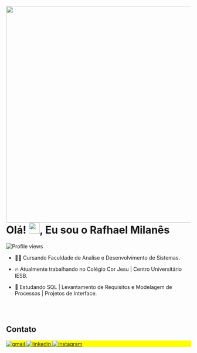 <img align="right" height="590em" src="https://raw.githubusercontent.com/gist/RafhaelMilanes/48ddfe4c935e69e29373e9d4d00617f1/raw/4605112d05af11ca60f618717e34676fdbe8eed6/githubcard.svg"/>
<h1 align="left">Olá! <img src="https://raw.githubusercontent.com/kaueMarques/kaueMarques/master/hi.gif" height="30px">, Eu sou o Rafhael Milanês</h1>
<p align="left"> <img src="https://komarev.com/ghpvc/?username=RafhaelMilanes&color=yellow" alt="Profile views" /> </p>

- 👨‍💻 Cursando Faculdade de Analise e Desenvolvimento de Sistemas.

- 🔥 Atualmente trabalhando no Colégio Cor Jesu | Centro Universitário IESB.

- 🔭 Estudando SQL | Levantamento de Requisitos e Modelagem de Processos | Projetos de Interface.



<!--

<br><br>

## 🛠 &nbsp;Tech Stack

![JavaScript](https://img.shields.io/badge/-JavaScript-05122A?style=flat&logo=javascript)&nbsp;
![Node.js](https://img.shields.io/badge/-Node.js-05122A?style=flat&logo=node.js)&nbsp;
![HTML](https://img.shields.io/badge/-HTML-05122A?style=flat&logo=HTML5)&nbsp;
![CSS](https://img.shields.io/badge/-CSS-05122A?style=flat&logo=CSS3&logoColor=1572B6)&nbsp;
![React](https://img.shields.io/badge/-React-05122A?style=flat&logo=react)&nbsp;
![Git](https://img.shields.io/badge/-Git-05122A?style=flat&logo=git)&nbsp;
![GitHub](https://img.shields.io/badge/-GitHub-05122A?style=flat&logo=github)&nbsp;
![Markdown](https://img.shields.io/badge/-Markdown-05122A?style=flat&logo=markdown)&nbsp;
![Visual Studio Code](https://img.shields.io/badge/-Visual%20Studio%20Code-05122A?style=flat&logo=visual-studio-code&logoColor=007ACC)&nbsp;
![PostgreSQL](https://img.shields.io/badge/-PostgreSQL-05122A?style=flat&logo=postgresql)&nbsp;
![SQLite](https://img.shields.io/badge/-SQLite-05122A?style=flat&logo=sqlite)&nbsp;

<br><br>

## ⚙️ &nbsp;GitHub Analytics

<p align="left">
<img width="530em" src="https://github-readme-stats.vercel.app/api?username=maykbrito&show_icons=true&theme=vision-friendly-dark" alt="maykbrito's stats"/>
<img width="530em" src="https://github-readme-stats.vercel.app/api/top-langs/?username=maykbrito&layout=compact&theme=vision-friendly-dark" alt="maykbrito's most languages"/>
</p>
-->

<br><br>

## Contato

<p align="left" style="background:yellow">
<a href="https://gmail.com" target="_blank">
  <img align="center" src="https://img.shields.io/badge/-Rafhael Milanes-05122A?style=flat&logo=gmail" alt="gmail"/>  
</a>
<a href="https://www.linkedin.com/in/rafhael-milan%C3%AAs-8949b224b/" target="_blank">
  <img align="center" src="https://img.shields.io/badge/-Rafhael Milanes-05122A?style=flat&logo=linkedin" alt="linkedin"/>
</a>
<a href="https://www.instagram.com/rafhael.milanes/" target="_blank">
 <img align="center" src="https://img.shields.io/badge/-Rafhael Milanes-05122A?style=flat&logo=instagram" alt="instagram"/>
</a>
</p>

<!--

<img width="490em" src="https://github-readme-twitter-gazf.vercel.app/api?id=maykbrito&layout=wide&show_reply=off&show_retweet=off" />


**maykbrito/maykbrito** is a ✨ _special_ ✨ repository because its `README.md` (this file) appears on your GitHub profile.

Here are some ideas to get you started:

- 🔭 I’m currently working on ...
- 🌱 I’m currently learning ...
- 👯 I’m looking to collaborate on ...
- 🤔 I’m looking for help with ...
- 💬 Ask me about ...
- 📫 How to reach me: ...
- 😄 Pronouns: ...
- ⚡ Fun fact: ...
-->
